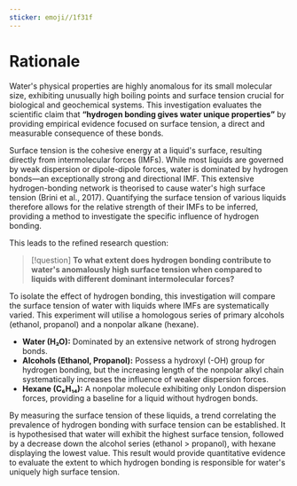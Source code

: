 ```yaml
---
sticker: emoji//1f31f
---
```

# **Rationale**
Water's physical properties are highly anomalous for its small molecular size, exhibiting unusually high boiling points and surface tension crucial for biological and geochemical systems. This investigation evaluates the scientific claim that **“hydrogen bonding gives water unique properties”** by providing empirical evidence focused on surface tension, a direct and measurable consequence of these bonds.

Surface tension is the cohesive energy at a liquid's surface, resulting directly from intermolecular forces (IMFs). While most liquids are governed by weak dispersion or dipole-dipole forces, water is dominated by hydrogen bonds—an exceptionally strong and directional IMF. This extensive hydrogen-bonding network is theorised to cause water's high surface tension (Brini et al., 2017). Quantifying the surface tension of various liquids therefore allows for the relative strength of their IMFs to be inferred, providing a method to investigate the specific influence of hydrogen bonding.

This leads to the refined research question:
> [!question] **To what extent does hydrogen bonding contribute to water's anomalously high surface tension when compared to liquids with different dominant intermolecular forces?**

To isolate the effect of hydrogen bonding, this investigation will compare the surface tension of water with liquids where IMFs are systematically varied. This experiment will utilise a homologous series of primary alcohols (ethanol, propanol) and a nonpolar alkane (hexane).
*   **Water (H₂O):** Dominated by an extensive network of strong hydrogen bonds.
*   **Alcohols (Ethanol, Propanol):** Possess a hydroxyl (-OH) group for hydrogen bonding, but the increasing length of the nonpolar alkyl chain systematically increases the influence of weaker dispersion forces.
*   **Hexane (C₆H₁₄):** A nonpolar molecule exhibiting only London dispersion forces, providing a baseline for a liquid without hydrogen bonds.

By measuring the surface tension of these liquids, a trend correlating the prevalence of hydrogen bonding with surface tension can be established. It is hypothesised that water will exhibit the highest surface tension, followed by a decrease down the alcohol series (ethanol > propanol), with hexane displaying the lowest value. This result would provide quantitative evidence to evaluate the extent to which hydrogen bonding is responsible for water's uniquely high surface tension.
